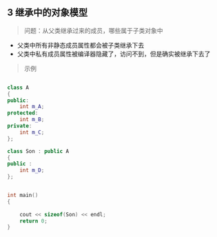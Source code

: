
&emsp;
## 3 继承中的对象模型
>问题：从父类继承过来的成员，哪些属于子类对象中
- 父类中所有非静态成员属性都会被子类继承下去
- 父类中私有成员属性被编译器隐藏了，访问不到，但是确实被继承下去了

>示例
```c++

class A
{
public:
    int m_A;
protected:
    int m_B;
private:
    int m_C;
};

class Son : public A
{
public :
    int m_D;
};


int main()
{
    
    cout << sizeof(Son) << endl;
    return 0;
}
```
